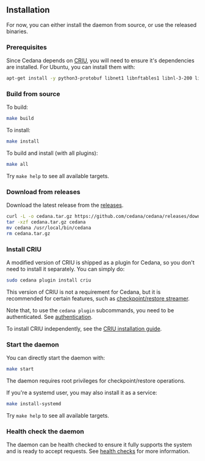 ## Installation

For now, you can either install the daemon from source, or use the released binaries.

### Prerequisites

Since Cedana depends on [CRIU](https://criu.org), you will need to ensure it's dependencies are installed. For Ubuntu, you can install them with:

```sh
apt-get install -y python3-protobuf libnet1 libnftables1 libnl-3-200 libprotobuf-c1 iptables
```

### Build from source

To build:

```sh
make build
```

To install:

```sh
make install
```

To build and install (with all plugins):

```sh
make all
```

Try `make help` to see all available targets.

### Download from releases

Download the latest release from the [releases](https://github.com/cedana/cedana/releases).

```sh
curl -L -o cedana.tar.gz https://github.com/cedana/cedana/releases/download/v${CEDANA_VERSION}/cedana_${CEDANA_VERSION}_linux_amd64.tar.gz
tar -xzf cedana.tar.gz cedana
mv cedana /usr/local/bin/cedana
rm cedana.tar.gz
```

### Install CRIU

A modified version of CRIU is shipped as a plugin for Cedana, so you don't need to install it separately. You can simply do:

```sh
sudo cedana plugin install criu
```

This version of CRIU is not a requirement for Cedana, but it is recommended for certain features, such as [checkpoint/restore streamer](streamer/cr.md).

Note that, to use the `cedana plugin` subcommands, you need to be authenticated. See [authentication](https://docs.cedana.ai/setup/authentication).

To install CRIU independently, see the [CRIU installation guide](https://criu.org/Installation).

### Start the daemon

You can directly start the daemon with:

```sh
make start
```

The daemon requires root privileges for checkpoint/restore operations. 

If you're a systemd user, you may also install it as a service:

```sh
make install-systemd
```

Try `make help` to see all available targets.

### Health check the daemon

The daemon can be health checked to ensure it fully supports the system and is ready to accept requests. See [health checks](health.md) for more information.
